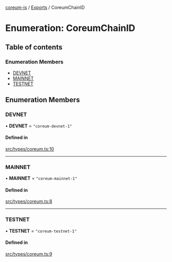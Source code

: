 [coreum-js](../README.md) / [Exports](../modules.md) / CoreumChainID

# Enumeration: CoreumChainID

## Table of contents

### Enumeration Members

- [DEVNET](CoreumChainID.md#devnet)
- [MAINNET](CoreumChainID.md#mainnet)
- [TESTNET](CoreumChainID.md#testnet)

## Enumeration Members

### DEVNET

• **DEVNET** = ``"coreum-devnet-1"``

#### Defined in

[src/types/coreum.ts:10](https://github.com/PyramydLabs/coreum-js/blob/75debec/src/types/coreum.ts#L10)

___

### MAINNET

• **MAINNET** = ``"coreum-mainnet-1"``

#### Defined in

[src/types/coreum.ts:8](https://github.com/PyramydLabs/coreum-js/blob/75debec/src/types/coreum.ts#L8)

___

### TESTNET

• **TESTNET** = ``"coreum-testnet-1"``

#### Defined in

[src/types/coreum.ts:9](https://github.com/PyramydLabs/coreum-js/blob/75debec/src/types/coreum.ts#L9)
